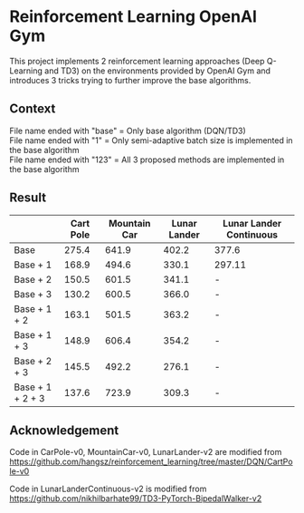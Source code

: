 # Reinforcement Learning OpenAI Gym

This project implements 2 reinforcement learning approaches (Deep Q-Learning and TD3) on the environments provided by OpenAI Gym
and introduces 3 tricks trying to further improve the base algorithms.

## Context
File name ended with "base" = Only base algorithm (DQN/TD3)\
File name ended with "1"    = Only semi-adaptive batch size is implemented in the base algorithm\
File name ended with "123"  = All 3 proposed methods are implemented in the base algorithm


## Result
|                  | Cart Pole | Mountain Car | Lunar Lander | Lunar Lander Continuous |
|------------------|-----------|--------------|--------------|-------------------------|
| Base             | 275.4     | 641.9        | 402.2        | 377.6                   |
| Base + 1         | 168.9     | 494.6        | 330.1        | 297.11                  |
| Base + 2         | 150.5     | 601.5        | 341.1        | -                       |
| Base + 3         | 130.2     | 600.5        | 366.0        | -                       |
| Base + 1 + 2     | 163.1     | 501.5        | 363.2        | -                       |
| Base + 1 + 3     | 148.9     | 606.4        | 354.2        | -                       |
| Base + 2 + 3     | 145.5     | 492.2        | 276.1        | -                       |
| Base + 1 + 2 + 3 | 137.6     | 723.9        | 309.3        | -                       |

## Acknowledgement
Code in CarPole-v0, MountainCar-v0, LunarLander-v2 are modified from\
https://github.com/hangsz/reinforcement_learning/tree/master/DQN/CartPole-v0

Code in LunarLanderContinuous-v2 is modified from\
https://github.com/nikhilbarhate99/TD3-PyTorch-BipedalWalker-v2

